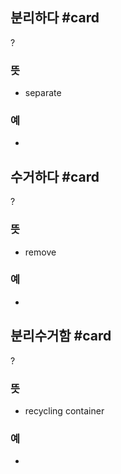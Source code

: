 ## 분리하다 #card
?
### 뜻
- separate
### 예
-
<!--SR:!2024-12-11,52,268-->

## 수거하다 #card
?
### 뜻
- remove
### 예
-
<!--SR:!2024-11-05,16,190-->

## 분리수거함 #card
?
### 뜻
- recycling container
### 예
-

